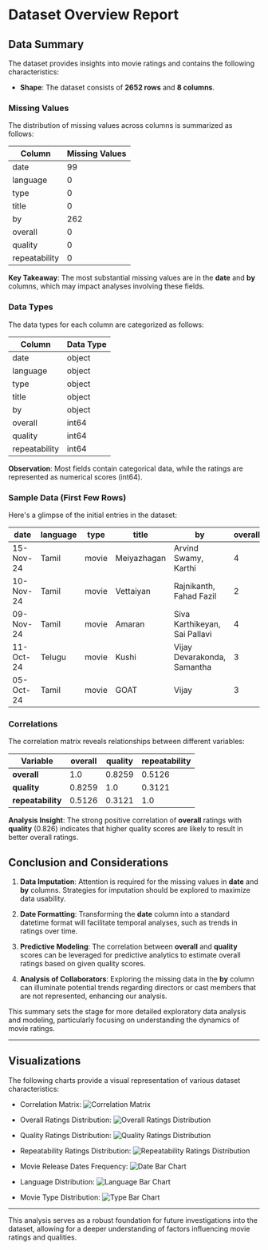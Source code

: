 # Dataset Overview Report

## Data Summary
The dataset provides insights into movie ratings and contains the following characteristics:

- **Shape**: The dataset consists of **2652 rows** and **8 columns**.

### Missing Values
The distribution of missing values across columns is summarized as follows:

| Column      | Missing Values |
|-------------|----------------|
| date        | 99             |
| language    | 0              |
| type        | 0              |
| title       | 0              |
| by          | 262            |
| overall     | 0              |
| quality     | 0              |
| repeatability| 0             |

**Key Takeaway**: The most substantial missing values are in the **date** and **by** columns, which may impact analyses involving these fields.

### Data Types
The data types for each column are categorized as follows:

| Column        | Data Type |
|---------------|-----------|
| date          | object    |
| language      | object    |
| type          | object    |
| title         | object    |
| by            | object    |
| overall       | int64     |
| quality       | int64     |
| repeatability  | int64     |

**Observation**: Most fields contain categorical data, while the ratings are represented as numerical scores (int64).

### Sample Data (First Few Rows)
Here's a glimpse of the initial entries in the dataset:

| date        | language | type  | title         | by                          | overall | quality | repeatability |
|-------------|----------|-------|---------------|-----------------------------|---------|---------|---------------|
| 15-Nov-24   | Tamil    | movie | Meiyazhagan   | Arvind Swamy, Karthi       | 4       | 5       | 1             |
| 10-Nov-24   | Tamil    | movie | Vettaiyan     | Rajnikanth, Fahad Fazil    | 2       | 2       | 1             |
| 09-Nov-24   | Tamil    | movie | Amaran        | Siva Karthikeyan, Sai Pallavi | 4       | 4       | 1             |
| 11-Oct-24   | Telugu   | movie | Kushi         | Vijay Devarakonda, Samantha | 3       | 3       | 1             |
| 05-Oct-24   | Tamil    | movie | GOAT          | Vijay                       | 3       | 3       | 1             |

### Correlations
The correlation matrix reveals relationships between different variables:

| Variable         | overall | quality | repeatability |
|------------------|---------|---------|---------------|
| **overall**      | 1.0     | 0.8259  | 0.5126        |
| **quality**      | 0.8259  | 1.0     | 0.3121        |
| **repeatability**| 0.5126  | 0.3121  | 1.0           |

**Analysis Insight**: The strong positive correlation of **overall** ratings with **quality** (0.826) indicates that higher quality scores are likely to result in better overall ratings.

## Conclusion and Considerations
1. **Data Imputation**: Attention is required for the missing values in **date** and **by** columns. Strategies for imputation should be explored to maximize data usability.

2. **Date Formatting**: Transforming the **date** column into a standard datetime format will facilitate temporal analyses, such as trends in ratings over time.

3. **Predictive Modeling**: The correlation between **overall** and **quality** scores can be leveraged for predictive analytics to estimate overall ratings based on given quality scores.

4. **Analysis of Collaborators**: Exploring the missing data in the **by** column can illuminate potential trends regarding directors or cast members that are not represented, enhancing our analysis.

This summary sets the stage for more detailed exploratory data analysis and modeling, particularly focusing on understanding the dynamics of movie ratings.

---

## Visualizations
The following charts provide a visual representation of various dataset characteristics:

- Correlation Matrix:
  ![Correlation Matrix](correlation_matrix_resized.png)

- Overall Ratings Distribution:
  ![Overall Ratings Distribution](overall_distribution_resized.png)

- Quality Ratings Distribution:
  ![Quality Ratings Distribution](quality_distribution_resized.png)

- Repeatability Ratings Distribution:
  ![Repeatability Ratings Distribution](repeatability_distribution_resized.png)

- Movie Release Dates Frequency:
  ![Date Bar Chart](date_bar_chart_resized.png)

- Language Distribution:
  ![Language Bar Chart](language_bar_chart_resized.png)

- Movie Type Distribution:
  ![Type Bar Chart](type_bar_chart_resized.png)

--- 

This analysis serves as a robust foundation for future investigations into the dataset, allowing for a deeper understanding of factors influencing movie ratings and qualities.